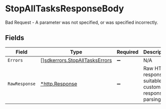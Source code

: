 # StopAllTasksResponseBody

Bad Request - A parameter was not specified, or was specified incorrectly.


## Fields

| Field                                                                          | Type                                                                           | Required                                                                       | Description                                                                    |
| ------------------------------------------------------------------------------ | ------------------------------------------------------------------------------ | ------------------------------------------------------------------------------ | ------------------------------------------------------------------------------ |
| `Errors`                                                                       | [][sdkerrors.StopAllTasksErrors](../../models/sdkerrors/stopalltaskserrors.md) | :heavy_minus_sign:                                                             | N/A                                                                            |
| `RawResponse`                                                                  | [*http.Response](https://pkg.go.dev/net/http#Response)                         | :heavy_minus_sign:                                                             | Raw HTTP response; suitable for custom response parsing                        |